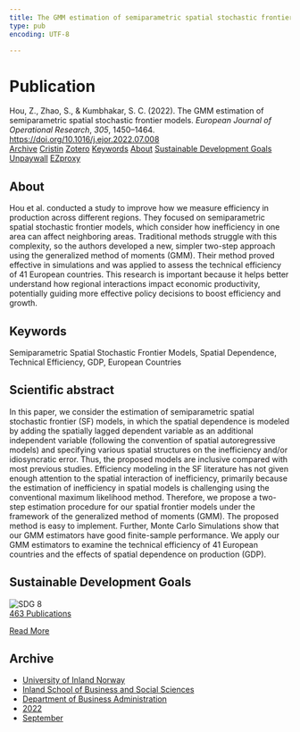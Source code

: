 ```yaml
---
title: The GMM estimation of semiparametric spatial stochastic frontier models
type: pub
encoding: UTF-8

---
```

<h1>Publication</h1>
<article id="csl-bib-container-P62TAXYM" class="csl-bib-container">
  <div class="csl-bib-body"> <div class="csl-entry">Hou, Z., Zhao, S., &#38; Kumbhakar, S. C. (2022). The GMM estimation of semiparametric spatial stochastic frontier models. <i>European Journal of Operational Research</i>, <i>305</i>, 1450–1464. <a href="https://doi.org/10.1016/j.ejor.2022.07.008">https://doi.org/10.1016/j.ejor.2022.07.008</a></div> </div>
  <div class="csl-bib-buttons">
    <a href="#taxonomy-article-P62TAXYM" alt="archive" class="csl-bib-button">Archive</a>
    <a href="https://app.cristin.no/results/show.jsf?id=2050281" alt="Cristin" class="csl-bib-button">Cristin</a>
    <a href="http://zotero.org/groups/5881554/items/P62TAXYM" alt="Zotero" class="csl-bib-button">Zotero</a>
    <a href="#keywords-article-P62TAXYM" alt="keywords" class="csl-bib-button">Keywords</a>
    <a href="#about-article-P62TAXYM" alt="about_pub" class="csl-bib-button">About</a>
    <a href="#sdg-article-P62TAXYM" alt="sdg" class="csl-bib-button">Sustainable Development Goals</a>
    <a href="https://doi.org/10.1016/j.ejor.2022.07.008" alt="Unpaywall" class="csl-bib-button">Unpaywall</a>
    <a href="https://doi.org/10.1016/j.ejor.2022.07.008" alt="EZproxy" class="csl-bib-button">EZproxy</a>
  </div>
  <div id="csl-bib-meta-container-P62TAXYM"></div>
</article>
<div id="csl-bib-meta-P62TAXYM" class="csl-bib-meta">
  <article id="about-article-P62TAXYM" class="about_pub-article">
    <h1>About</h1>
    Hou et al. conducted a study to improve how we measure efficiency in production across different regions. They focused on semiparametric spatial stochastic frontier models, which consider how inefficiency in one area can affect neighboring areas. Traditional methods struggle with this complexity, so the authors developed a new, simpler two-step approach using the generalized method of moments (GMM). Their method proved effective in simulations and was applied to assess the technical efficiency of 41 European countries. This research is important because it helps better understand how regional interactions impact economic productivity, potentially guiding more effective policy decisions to boost efficiency and growth.
  </article>
  <article id="keywords-article-P62TAXYM" class="keywords-article">
    <h1>Keywords</h1>
    Semiparametric Spatial Stochastic Frontier Models, Spatial Dependence, Technical Efficiency, GDP, European Countries
  </article>
  <article id="abstract-article-P62TAXYM" class="abstract-article">
    <h1>Scientific abstract</h1>
    In this paper, we consider the estimation of semiparametric spatial stochastic frontier (SF) models, in which the spatial dependence is modeled by adding the spatially lagged dependent variable as an additional independent variable (following the convention of spatial autoregressive models) and specifying various spatial structures on the inefficiency and/or idiosyncratic error. Thus, the proposed models are inclusive compared with most previous studies. Efficiency modeling in the SF literature has not given enough attention to the spatial interaction of inefficiency, primarily because the estimation of inefficiency in spatial models is challenging using the conventional maximum likelihood method. Therefore, we propose a two-step estimation procedure for our spatial frontier models under the framework of the generalized method of moments (GMM). The proposed method is easy to implement. Further, Monte Carlo Simulations show that our GMM estimators have good finite-sample performance. We apply our GMM estimators to examine the technical efficiency of 41 European countries and the effects of spatial dependence on production (GDP).
  </article>
  <article id="sdg-article-P62TAXYM" class="sdg-article">
    <h1>Sustainable Development Goals</h1>
    <div class="sdg-container"><div id="sdg8" class="sdg">
        <img src="{{< params subfolder >}}images/sdg/sdg08_en.png" class="image" alt="SDG 8">
        <div class="sdg-overlay">
          <a href="{{< params subfolder >}}en/archive/?sdg=8#archive" class="sdg-publication-count"><span>463</span> Publications</a>
          <p><a href="https://sdgs.un.org/goals/goal8" class="sdg-read-more">Read More</a></p>
        </div>
      </div></div>
  </article>
  <article id="taxonomy-article-P62TAXYM" class="taxonomy-article">
    <h1>Archive</h1>
    <ul>
      <li><a href="{{< params subfolder >}}en/archive/?key=3DCRN523">University of Inland Norway</a></li>
      <li><a href="{{< params subfolder >}}en/archive/?key=DU8Q9LN9">Inland School of Business and Social Sciences</a></li>
      <li><a href="{{< params subfolder >}}en/archive/?key=3IQA89I8">Department of Business Administration</a></li>
      <li><a href="{{< params subfolder >}}en/archive/?key=6THNNMZZ">2022</a></li>
      <li><a href="{{< params subfolder >}}en/archive/?key=TU7ULHRJ">September</a></li>
    </ul>
  </article>
</div>
